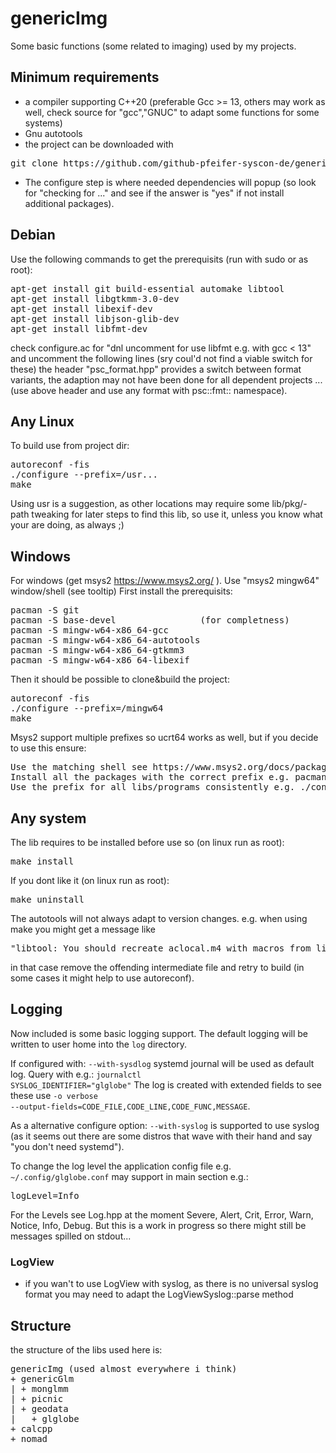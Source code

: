# genericImg
Some basic functions (some related to imaging) used by my projects.

## Minimum requirements

- a compiler supporting C++20 (preferable Gcc >= 13, others may work as well, check source for "gcc","GNUC" to adapt some functions for some systems)
- Gnu autotools
- the project can be downloaded with
<pre>
git clone https://github.com/github-pfeifer-syscon-de/genericImg
</pre>
- The configure step is where needed dependencies will popup
(so look for "checking for ..." and see if the answer is "yes"
if not install additional packages).

## Debian

Use the following commands to get the prerequisits (run with sudo or as root):
<pre>
apt-get install git build-essential automake libtool
apt-get install libgtkmm-3.0-dev
apt-get install libexif-dev
apt-get install libjson-glib-dev
apt-get install libfmt-dev
</pre>

check configure.ac for "dnl uncomment for use libfmt e.g. with gcc < 13"
and uncomment the following lines (sry coul'd not find a viable switch for these)
the header "psc_format.hpp" provides a switch between format variants,
the adaption may not have been done for all dependent projects ...
(use above header and use any format with psc::fmt:: namespace).

## Any Linux

To build use from project dir:
<pre>
autoreconf -fis
./configure --prefix=/usr...
make
</pre>
Using usr is a suggestion, as other locations may require some lib/pkg/-path tweaking
for later steps to find this lib, so use it,
unless you know what your are doing, as always ;)

## Windows

For windows (get msys2 https://www.msys2.org/ ).
Use "msys2 mingw64" window/shell (see tooltip)
First install the prerequisits:
<pre>
pacman -S git
pacman -S base-devel                (for completness)
pacman -S mingw-w64-x86_64-gcc
pacman -S mingw-w64-x86_64-autotools
pacman -S mingw-w64-x86_64-gtkmm3
pacman -S mingw-w64-x86_64-libexif
</pre>
Then it should be possible to clone&build the project:
<pre>
autoreconf -fis
./configure --prefix=/mingw64
make
</pre>
Msys2 support multiple prefixes so ucrt64 works as well,
but if you decide to use this ensure:
<pre>
Use the matching shell see https://www.msys2.org/docs/package-naming/
Install all the packages with the correct prefix e.g. pacman -S mingw-w64-ucrt-x86_64-gcc
Use the prefix for all libs/programs consistently e.g. ./configure --prefix=/ucrt64
</pre>

## Any system

The lib requires to be installed before use so (on linux run as root):
<pre>
make install
</pre>
If you dont like it (on linux run as root):
<pre>
make uninstall
</pre>

The autotools will not always adapt to version changes.
e.g. when using make you might get a message like
<pre>
"libtool: You should recreate aclocal.m4 with macros from libtool ..."
</pre>
in that case remove the offending intermediate file and
retry to build (in some cases it might help to use autoreconf).

## Logging

Now included is some basic logging support.
The default logging will be written to user home into the <code>log</code> directory.

If configured with:
<code>--with-sysdlog</code>
systemd journal will be used as default log.
Query with e.g.:
<code>journalctl SYSLOG_IDENTIFIER="glglobe"</code>
The log is created with extended fields to see these use
<code>-o verbose --output-fields=CODE_FILE,CODE_LINE,CODE_FUNC,MESSAGE</code>.

As a alternative configure option:
<code>--with-syslog</code>
is supported to use syslog  (as it seems out there are some distros that wave with their hand and say "you don't need systemd").

To change the log level the application config file e.g. <code>~/.config/glglobe.conf</code> may support in main section e.g.:
<pre>
logLevel=Info
</pre>
For the Levels see Log.hpp at the moment Severe, Alert, Crit, Error, Warn, Notice, Info, Debug.
But this is a work in progress so there might still be messages spilled on stdout...

### LogView

- if you wan't to use LogView with syslog, as there is no universal syslog format you may need to adapt the LogViewSyslog::parse method

## Structure

the structure of the libs used here is:
<pre>
genericImg (used almost everywhere i think)
+ genericGlm
| + monglmm
| + picnic
| + geodata
|   + glglobe
+ calcpp
+ nomad
</pre>